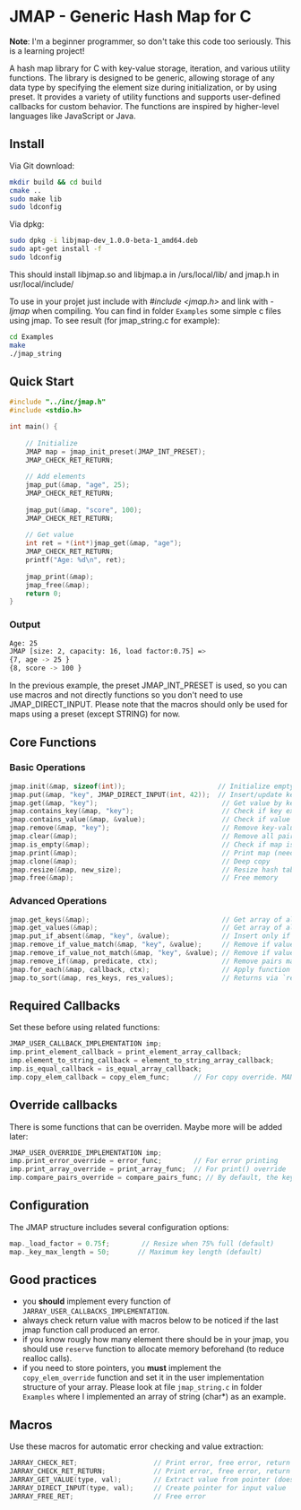 # JMAP - Generic Hash Map for C

**Note**: I'm a beginner programmer, so don't take this code too seriously. This is a learning project!

A hash map library for C with key-value storage, iteration, and various utility functions. The library is designed to be generic, allowing storage of any data type by specifying the element size during initialization, or by using preset.
It provides a variety of utility functions and supports user-defined callbacks for custom behavior. 
The functions are inspired by higher-level languages like JavaScript or Java.

## Install

Via Git download:
```bash
mkdir build && cd build
cmake ..
sudo make lib
sudo ldconfig
```

Via dpkg:

```bash
sudo dpkg -i libjmap-dev_1.0.0-beta-1_amd64.deb
sudo apt-get install -f
sudo ldconfig
```
This should install libjmap.so and libjmap.a in /urs/local/lib/ and jmap.h in usr/local/include/

To use in your projet just include with *#include <jmap.h>* and link with *-ljmap* when compiling.
You can find in folder `Examples` some simple c files using jmap. To see result (for jmap_string.c for example): 
```bash
cd Examples
make
./jmap_string
```

## Quick Start

```c
#include "../inc/jmap.h"
#include <stdio.h>

int main() {
    
    // Initialize
    JMAP map = jmap_init_preset(JMAP_INT_PRESET);
    JMAP_CHECK_RET_RETURN;
    
    // Add elements
    jmap_put(&map, "age", 25);
    JMAP_CHECK_RET_RETURN;
    
    jmap_put(&map, "score", 100);
    JMAP_CHECK_RET_RETURN;
    
    // Get value
    int ret = *(int*)jmap_get(&map, "age");
    JMAP_CHECK_RET_RETURN;
    printf("Age: %d\n", ret);
    
    jmap_print(&map);
    jmap_free(&map);
    return 0;
}
```
### Output

```bash
Age: 25
JMAP [size: 2, capacity: 16, load factor:0.75] =>
{7, age -> 25 }
{8, score -> 100 }
```

In the previous example, the preset JMAP_INT_PRESET is used, so you can use macros and not directly functions so you don't need to use JMAP_DIRECT_INPUT. Please note that the macros should only be used for maps using a preset (except STRING) for now.

## Core Functions

### Basic Operations
```c
jmap.init(&map, sizeof(int));                       // Initialize empty map
jmap.put(&map, "key", JMAP_DIRECT_INPUT(int, 42));  // Insert/update key-value pair
jmap.get(&map, "key");                               // Get value by key
jmap.contains_key(&map, "key");                      // Check if key exists
jmap.contains_value(&map, &value);                   // Check if value exists
jmap.remove(&map, "key");                            // Remove key-value pair
jmap.clear(&map);                                    // Remove all pairs
jmap.is_empty(&map);                                 // Check if map is empty
jmap.print(&map);                                    // Print map (needs print_element_callback)
jmap.clone(&map);                                    // Deep copy
jmap.resize(&map, new_size);                         // Resize hash table (must be power of 2)
jmap.free(&map);                                     // Free memory
```

### Advanced Operations
```c
jmap.get_keys(&map);                                 // Get array of all keys
jmap.get_values(&map);                               // Get array of all values
jmap.put_if_absent(&map, "key", &value);             // Insert only if key doesn't exist
jmap.remove_if_value_match(&map, "key", &value);     // Remove if value matches
jmap.remove_if_value_not_match(&map, "key", &value); // Remove if value doesn't match
jmap.remove_if(&map, predicate, ctx);                // Remove pairs matching predicate
jmap.for_each(&map, callback, ctx);                  // Apply function to each pair
jmap.to_sort(&map, res_keys, res_values);            // Returns via `res_keys` and `res_values` the keys and values sorted using the compare_pairs function
```

## Required Callbacks

Set these before using related functions:
```c
JMAP_USER_CALLBACK_IMPLEMENTATION imp;
imp.print_element_callback = print_element_array_callback;
imp.element_to_string_callback = element_to_string_array_callback;
imp.is_equal_callback = is_equal_array_callback;
imp.copy_elem_callback = copy_elem_func;      // For copy override. MANDATORY when storing pointers (Example : see `jmap_string.c` in `src/jmap_presets`)
```

## Override callbacks

There is some functions that can be overriden. Maybe more will be added later:
```c
JMAP_USER_OVERRIDE_IMPLEMENTATION imp;
imp.print_error_override = error_func;        // For error printing
imp.print_array_override = print_array_func;  // For print() override
imp.compare_pairs_override = compare_pairs_func; // By default, the keys of pairs are compared
```

## Configuration

The JMAP structure includes several configuration options:
```c
map._load_factor = 0.75f;        // Resize when 75% full (default)
map._key_max_length = 50;       // Maximum key length (default)
```

## Good practices
- you **should** implement every function of `JARRAY_USER_CALLBACKS_IMPLEMENTATION`.
- always check return value with macros below to be noticed if the last jmap function call produced an error.
- if you know rougly how many element there should be in your jmap, you should use `reserve` function to allocate memory beforehand (to reduce realloc calls).
- if you need to store pointers, you **must** implement the `copy_elem_override` function and set it in the user implementation structure of your array. Please look at file `jmap_string.c` in folder `Examples` where I implemented an array of string (char*) as an example. 

## Macros

Use these macros for automatic error checking and value extraction:
```c
JARRAY_CHECK_RET;                   // Print error, free error, return true if error
JARRAY_CHECK_RET_RETURN;            // Print error, free error, return EXIT_FAILURE if error
JARRAY_GET_VALUE(type, val);        // Extract value from pointer (doesn't free)
JARRAY_DIRECT_INPUT(type, val);     // Create pointer for input value
JARRAY_FREE_RET;                    // Free error
```